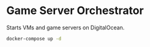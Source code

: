 # Game Server Orchestrator

Starts VMs and game servers on DigitalOcean.

```sh
docker-compose up -d
```
